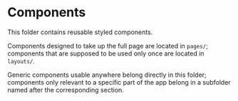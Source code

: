 # Components

This folder contains reusable styled components.

Components designed to take up the full page are located in `pages/`; components
that are supposed to be used only once are located in `layouts/`.

Generic components usable anywhere belong directly in this folder; components
only relevant to a specific part of the app belong in a subfolder named after
the corresponding section.
